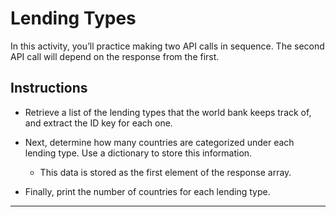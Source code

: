 # Lending Types

In this activity, you’ll practice making two API calls in sequence. The second API call will depend on the response from the first.

## Instructions

* Retrieve a list of the lending types that the world bank keeps track of, and extract the ID key for each one.

* Next, determine how many countries are categorized under each lending type. Use a dictionary to store this information.

  * This data is stored as the first element of the response array.

* Finally, print the number of countries for each lending type.

---

